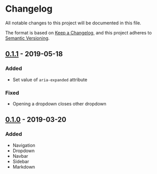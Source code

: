 # Changelog
All notable changes to this project will be documented in this file.

The format is based on [Keep a Changelog](https://keepachangelog.com/en/1.0.0/),
and this project adheres to [Semantic Versioning](https://semver.org/spec/v2.0.0.html).

## [0.1.1] - 2019-05-18
### Added
- Set value of `aria-expanded` attribute

### Fixed
- Opening a dropdown closes other dropdown

## [0.1.0] - 2019-03-20
### Added
- Navigation
- Dropdown
- Navbar
- Sidebar
- Markdown

[0.1.1]: https://github.com/usecamo/camo/compare/0.1.0...0.1.1
[0.1.0]: https://github.com/usecamo/camo/releases/tag/0.1.0
